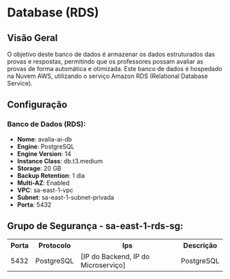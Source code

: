 # Database (RDS)

## Visão Geral
O objetivo deste banco de dados é armazenar os dados estruturados das provas e respostas, permitindo que os professores possam avaliar as provas de forma automática e otimizada.
Este banco de dados é hospedado na Nuvem AWS, utilizando o serviço Amazon RDS (Relational Database Service).

## Configuração

### Banco de Dados (RDS):
- **Nome**: avalia-ai-db
- **Engine**: PostgreSQL
- **Engine Version**: 14
- **Instance Class**: db.t3.medium
- **Storage**: 20 GB
- **Backup Retention**: 1 dia
- **Multi-AZ**: Enabled
- **VPC**: sa-east-1-vpc
- **Subnet**: sa-east-1-subnet-privada
- **Porta**: 5432

## Grupo de Segurança - sa-east-1-rds-sg:

<table>
  <tr>
    <th>Porta</th>
    <th>Protocolo</th>
    <th>Ips</th>
    <th>Descrição</th>
  </tr>
  <tr>
    <td>5432</td>
    <td>PostgreSQL</td>
    <td>[IP do Backend, IP do Microserviço]</td>
    <td>PostgreSQL</td>
  </tr>
</table>
